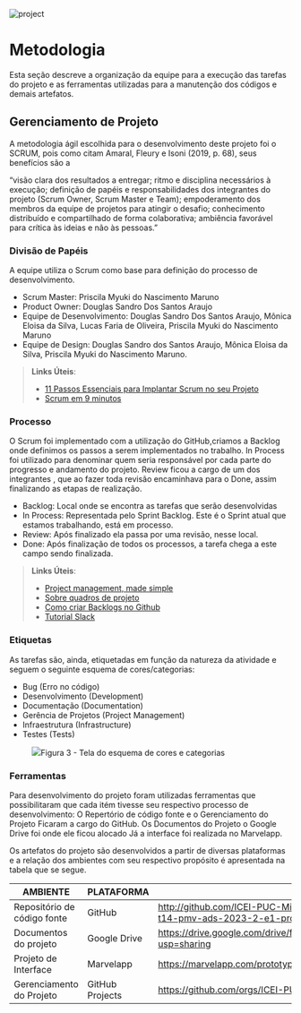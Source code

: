 ![project](https://github.com/ICEI-PUC-Minas-PMV-ADS/pmv-ads-2023-2-e1-proj-web-t14-pmv-ads-2023-2-e1-projpeqnegocios/assets/144749545/7eb27986-2585-4b64-9fa4-3b6a7fc240f5)

# Metodologia

Esta seção descreve a organização da equipe para a execução das tarefas do projeto e as ferramentas utilizadas para a manutenção dos códigos e demais artefatos.


## Gerenciamento de Projeto
A metodologia ágil escolhida para o desenvolvimento deste projeto foi o SCRUM, pois como citam Amaral, Fleury e Isoni (2019, p. 68), seus benefícios são a

“visão clara dos resultados a entregar; ritmo e disciplina necessários à execução; definição de papéis e responsabilidades dos integrantes do projeto (Scrum Owner, Scrum Master e Team); empoderamento dos membros da equipe de projetos para atingir o desafio; conhecimento distribuído e compartilhado de forma colaborativa; ambiência favorável para crítica às ideias e não às pessoas.”

### Divisão de Papéis

A equipe utiliza o Scrum como base para definição do processo de desenvolvimento.

- Scrum Master: Priscila Myuki do Nascimento Maruno
- Product Owner: Douglas Sandro Dos Santos Araujo
- Equipe de Desenvolvimento: Douglas Sandro Dos Santos Araujo, Mônica Eloisa da Silva, Lucas Faria de Oliveira, Priscila Myuki do Nascimento Maruno 
- Equipe de Design: Douglas Sandro dos Santos Araujo, Mônica Eloisa da Silva, Priscila Myuki do Nascimento Maruno.

> **Links Úteis**:
> - [11 Passos Essenciais para Implantar Scrum no seu 
> Projeto](https://mindmaster.com.br/scrum-11-passos/)
> - [Scrum em 9 minutos](https://www.youtube.com/watch?v=XfvQWnRgxG0)

### Processo

O Scrum foi implementado com a utilização do GitHub,criamos a Backlog onde definimos os passos a serem implementados no trabalho. In Process foi utilizado para denominar quem seria responsável por cada parte do progresso e andamento do projeto. Review ficou a cargo de um dos integrantes , que ao fazer toda revisão encaminhava para o Done, assim finalizando as etapas de realização.

- Backlog: Local onde se encontra as tarefas que serão desenvolvidas 
- In Process: Representada pelo Sprint Backlog. Este é o Sprint atual que estamos trabalhando, está em processo. 
- Review: Após finalizado ela passa por uma revisão, nesse local. 
- Done: Após finalização de todos os processos, a tarefa chega a este campo sendo finalizada.

> **Links Úteis**:
> - [Project management, made simple](https://github.com/features/project-management/)
> - [Sobre quadros de projeto](https://docs.github.com/pt/github/managing-your-work-on-github/about-project-boards)
> - [Como criar Backlogs no Github](https://www.youtube.com/watch?v=RXEy6CFu9Hk)
> - [Tutorial Slack](https://slack.com/intl/en-br/)


### Etiquetas
<p>As tarefas são, ainda, etiquetadas em função da natureza da atividade e seguem o seguinte esquema de cores/categorias:</p>

<ul>
  <li>Bug (Erro no código)</li>
  <li>Desenvolvimento (Development)</li>
  <li>Documentação (Documentation)</li>
  <li>Gerência de Projetos (Project Management)</li>
  <li>Infraestrutura (Infrastructure)</li>
  <li>Testes (Tests)</li>
</ul>

<figure> 
  <img src="https://user-images.githubusercontent.com/100447878/164068979-9eed46e1-9b44-461e-ab88-c2388e6767a1.png"
    <figcaption>Figura 3 - Tela do esquema de cores e categorias</figcaption>
</figure> 
  
### Ferramentas

Para desenvolvimento do projeto foram utilizadas ferramentas que possibilitaram que cada itém tivesse seu respectivo processo de desenvolvimento: 
O Repertório de código fonte e o Gerenciamento do Projeto Ficaram a cargo do GitHub. Os Documentos do Projeto o Google Drive foi onde ele ficou alocado
Já a interface foi realizada no Marvelapp.

Os artefatos do projeto são desenvolvidos a partir de diversas plataformas e a relação dos ambientes com seu respectivo propósito é apresentada na tabela que se segue.

| AMBIENTE                            | PLATAFORMA                         | LINK DE ACESSO                         |
|-------------------------------------|------------------------------------|----------------------------------------|
| Repositório de código fonte         | GitHub                             | http://github.com/ICEI-PUC-Minas-PMV-ADS/pmv-ads-2023-2-e1-proj-web-t14-pmv-ads-2023-2-e1-projpeqnegocios |
| Documentos do projeto               | Google Drive                       |  https://drive.google.com/drive/folders/1bDLT61JwP3oiCm6mOkWUb5t1BCTsn2GM?usp=sharing                     |  
| Projeto de Interface                | Marvelapp                          | https://marvelapp.com/prototype/7ab5bid/screen/92775766                                                   |
| Gerenciamento do Projeto            | GitHub Projects                    | https://github.com/orgs/ICEI-PUC-Minas-PMV-ADS/projects/703                                               |



